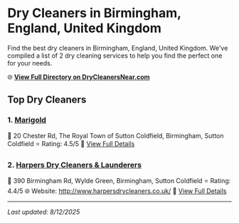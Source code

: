# Dry Cleaners in Birmingham, England, United Kingdom

Find the best dry cleaners in Birmingham, England, United Kingdom. We've compiled a list of 2 dry cleaning services to help you find the perfect one for your needs.

🌐 **[View Full Directory on DryCleanersNear.com](https://drycleanersnear.com/city/United%20Kingdom/England/Birmingham)**

## Top Dry Cleaners

### 1. [Marigold](https://drycleanersnear.com/dryCleaner/68994ee03a581657721ff5b6/marigold)
📍 20 Chester Rd, The Royal Town of Sutton Coldfield, Birmingham, Sutton Coldfield
⭐ Rating: 4.5/5
🔗 [View Full Details](https://drycleanersnear.com/dryCleaner/68994ee03a581657721ff5b6/marigold)

### 2. [Harpers Dry Cleaners & Launderers](https://drycleanersnear.com/dryCleaner/6891673e2c4a23913ff11868/harpers-dry-cleaners-launderers)
📍 390 Birmingham Rd, Wylde Green, Birmingham, Sutton Coldfield
⭐ Rating: 4.4/5
🌐 Website: http://www.harpersdrycleaners.co.uk/
🔗 [View Full Details](https://drycleanersnear.com/dryCleaner/6891673e2c4a23913ff11868/harpers-dry-cleaners-launderers)


---

*Last updated: 8/12/2025*
